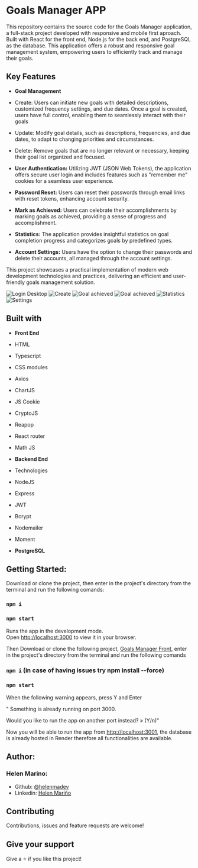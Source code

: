 # Goals Manager APP 

This repository contains the source code for the Goals Manager application, a full-stack project developed with responsive and mobile first aproach. Built with React for the front end, Node.js for the back end, and PostgreSQL as the database.
This application offers a robust and responsive goal management system, empowering users to efficiently track and manage their goals.

## Key Features

* **Goal Management**

* Create: Users can initiate new goals with detailed descriptions, customized frequency settings, and due dates. Once a goal is created, users have full control, enabling them to seamlessly interact with their goals
* Update: Modify goal details, such as descriptions, frequencies, and due dates, to adapt to changing priorities and circumstances.
* Delete: Remove goals that are no longer relevant or necessary, keeping their goal list organized and focused.
  
* **User Authentication:**
Utilizing JWT (JSON Web Tokens), the application offers secure user login and includes features such as "remember me" cookies for a seamless user experience.

* **Password Reset:**
Users can reset their passwords through email links with reset tokens, enhancing account security.

* **Mark as Achieved:**
Users can celebrate their accomplishments by marking goals as achieved, providing a sense of progress and accomplishment.

* **Statistics:**
The application provides insightful statistics on goal completion progress and categorizes goals by predefined types.

* **Account Settings:**
Users have the option to change their passwords and delete their accounts, all managed through the account settings.

This project showcases a practical implementation of modern web development technologies and practices, delivering an efficient and user-friendly goals management solution.

![Login Desktop](https://github.com/helenmdev/Goals-Manager/blob/main/src/Images/Demo/logind2.png)
![Create](https://github.com/helenmdev/Goals-Manager/blob/main/src/Images/Demo/creategoal2.png)
![Goal achieved](https://github.com/helenmdev/Goals-Manager/blob/main/src/Images/Demo/goalachieved2.png)
![Goal achieved](https://github.com/helenmdev/Goals-Manager/blob/main/src/Images/Demo/goalswithachieved2.png)
![Statistics](https://github.com/helenmdev/Goals-Manager/blob/main/src/Images/Demo/statistics2.png)
![Settings](https://github.com/helenmdev/Goals-Manager/blob/main/src/Images/Demo/accountsettings2.png)

## Built with

* **Front End**
* HTML
* Typescript
* CSS modules
* Axios
* ChartJS
* JS Cookie
* CryptoJS
* Reapop
* React router
* Math JS


* **Backend End**
* Technologies
* NodeJS
* Express
* JWT
* Bcrypt
* Nodemailer
* Moment
* **PostgreSQL**

## Getting Started:

Download or clone the project, then enter in the project's directory from the terminal and run the following comands:

### `npm i`
### `npm start`

Runs the app in the development mode.\
Open [http://localhost:3000](http://localhost:3000) to view it in your browser.

Then Download or clone the following project, [Goals Manager Front](https://github.com/helenmdev/Goals-Manager), enter in the project's directory from the terminal and run the following comands

### `npm i` (in case of having issues try npm install --force)
### `npm start`

When the following warning appears, press Y and Enter

" Something is already running on port 3000.

Would you like to run the app on another port instead? » (Y/n)"

Now you will be able to run the app from [http://localhost:3001](http://localhost:3001), the database is already hosted in Render therefore all functionalities are available.


## Author:
### Helen Marino:
* Github: [@helenmadev](https://github.com/helenmdev)
* Linkedin: [Helen Mariño](https://www.linkedin.com/in/helenmadev)

## Contributing

Contributions, issues and feature requests are welcome!

## Give your support

Give a ⭐️ if you like this project!
